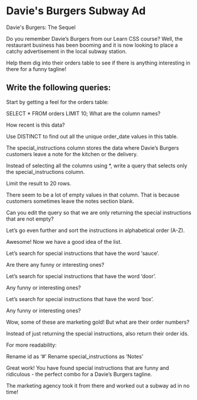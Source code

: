 # Davie's Burgers Subway Ad
Davie's Burgers: The Sequel

Do you remember Davie’s Burgers from our Learn CSS course? Well, the restaurant business has been booming and it is now looking to place a catchy advertisement in the local subway station.

Help them dig into their orders table to see if there is anything interesting in there for a funny tagline!

## Write the following queries:

Start by getting a feel for the orders table:

SELECT *
FROM orders
LIMIT 10;
What are the column names?

How recent is this data?

Use DISTINCT to find out all the unique order_date values in this table.

The special_instructions column stores the data where Davie’s Burgers customers leave a note for the kitchen or the delivery.

Instead of selecting all the columns using *, write a query that selects only the special_instructions column.

Limit the result to 20 rows.


There seem to be a lot of empty values in that column. That is because customers sometimes leave the notes section blank.

Can you edit the query so that we are only returning the special instructions that are not empty?


Let’s go even further and sort the instructions in alphabetical order (A-Z).

Awesome! Now we have a good idea of the list.

Let’s search for special instructions that have the word ‘sauce’.

Are there any funny or interesting ones?


Let’s search for special instructions that have the word ‘door’.

Any funny or interesting ones?


Let’s search for special instructions that have the word ‘box’.

Any funny or interesting ones?

Wow, some of these are marketing gold! But what are their order numbers?

Instead of just returning the special instructions, also return their order ids.

For more readability:

Rename id as ‘#’
Rename special_instructions as ‘Notes’

Great work! You have found special instructions that are funny and ridiculous - the perfect combo for a Davie’s Burgers tagline.

The marketing agency took it from there and worked out a subway ad in no time!

